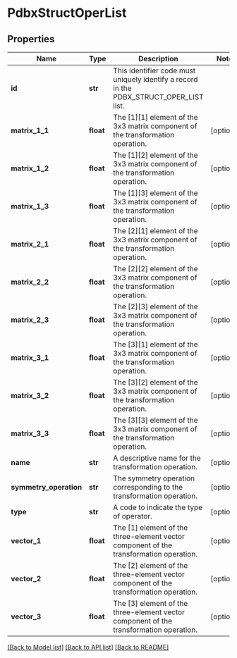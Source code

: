 # PdbxStructOperList

## Properties
Name | Type | Description | Notes
------------ | ------------- | ------------- | -------------
**id** | **str** | This identifier code must uniquely identify a  record in the PDBX_STRUCT_OPER_LIST list. | 
**matrix_1_1** | **float** | The [1][1] element of the 3x3 matrix component of the  transformation operation. | [optional] 
**matrix_1_2** | **float** | The [1][2] element of the 3x3 matrix component of the  transformation operation. | [optional] 
**matrix_1_3** | **float** | The [1][3] element of the 3x3 matrix component of the  transformation operation. | [optional] 
**matrix_2_1** | **float** | The [2][1] element of the 3x3 matrix component of the  transformation operation. | [optional] 
**matrix_2_2** | **float** | The [2][2] element of the 3x3 matrix component of the  transformation operation. | [optional] 
**matrix_2_3** | **float** | The [2][3] element of the 3x3 matrix component of the  transformation operation. | [optional] 
**matrix_3_1** | **float** | The [3][1] element of the 3x3 matrix component of the  transformation operation. | [optional] 
**matrix_3_2** | **float** | The [3][2] element of the 3x3 matrix component of the  transformation operation. | [optional] 
**matrix_3_3** | **float** | The [3][3] element of the 3x3 matrix component of the  transformation operation. | [optional] 
**name** | **str** | A descriptive name for the transformation operation. | [optional] 
**symmetry_operation** | **str** | The symmetry operation corresponding to the transformation operation. | [optional] 
**type** | **str** | A code to indicate the type of operator. | [optional] 
**vector_1** | **float** | The [1] element of the three-element vector component of the  transformation operation. | [optional] 
**vector_2** | **float** | The [2] element of the three-element vector component of the  transformation operation. | [optional] 
**vector_3** | **float** | The [3] element of the three-element vector component of the  transformation operation. | [optional] 

[[Back to Model list]](../README.md#documentation-for-models) [[Back to API list]](../README.md#documentation-for-api-endpoints) [[Back to README]](../README.md)

